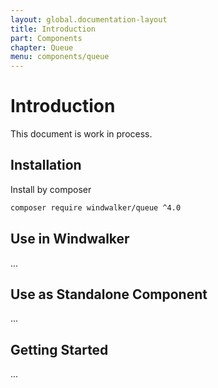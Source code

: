 ```yaml
---
layout: global.documentation-layout
title: Introduction
part: Components
chapter: Queue
menu: components/queue
---
```


# Introduction

This document is work in process.

## Installation

Install by composer

```bash
composer require windwalker/queue ^4.0
```

## Use in Windwalker

...

## Use as Standalone Component

...

## Getting Started

...
